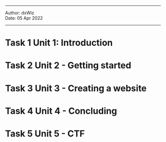 ***

Author: dxWiz  
Date: 05 Apr 2022

***



# Task 1 Unit 1: Introduction
# Task 2 Unit 2 - Getting started
# Task 3 Unit 3 - Creating a website
# Task 4 Unit 4 - Concluding 
# Task 5 Unit 5 - CTF 

